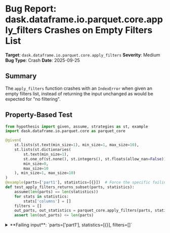 # Bug Report: dask.dataframe.io.parquet.core.apply_filters Crashes on Empty Filters List

**Target**: `dask.dataframe.io.parquet.core.apply_filters`
**Severity**: Medium
**Bug Type**: Crash
**Date**: 2025-09-25

## Summary

The `apply_filters` function crashes with an `IndexError` when given an empty filters list, instead of returning the input unchanged as would be expected for "no filtering".

## Property-Based Test

```python
from hypothesis import given, assume, strategies as st, example
import dask.dataframe.io.parquet.core as parquet_core

@given(
    st.lists(st.text(min_size=1), min_size=1, max_size=10),
    st.lists(st.dictionaries(
        st.text(min_size=1),
        st.one_of(st.none(), st.integers(), st.floats(allow_nan=False)),
        min_size=0,
        max_size=10
    ), min_size=1, max_size=10)
)
@example(parts=['part1'], statistics=[{}])  # Force the specific failing input
def test_apply_filters_returns_subset(parts, statistics):
    assume(len(parts) == len(statistics))
    for stats in statistics:
        stats['columns'] = []
    filters = []
    out_parts, out_statistics = parquet_core.apply_filters(parts, statistics, filters)
    assert len(out_parts) <= len(parts)
```

<details>

<summary>
**Failing input**: `parts=['part1'], statistics=[{}], filters=[]`
</summary>
```
Traceback (most recent call last):
  File "/home/npc/pbt/agentic-pbt/worker_/49/hypo.py", line 26, in <module>
    test_apply_filters_returns_subset()
    ~~~~~~~~~~~~~~~~~~~~~~~~~~~~~~~~~^^
  File "/home/npc/pbt/agentic-pbt/worker_/49/hypo.py", line 5, in test_apply_filters_returns_subset
    st.lists(st.text(min_size=1), min_size=1, max_size=10),
               ^^^
  File "/home/npc/miniconda/lib/python3.13/site-packages/hypothesis/core.py", line 2062, in wrapped_test
    _raise_to_user(errors, state.settings, [], " in explicit examples")
    ~~~~~~~~~~~~~~^^^^^^^^^^^^^^^^^^^^^^^^^^^^^^^^^^^^^^^^^^^^^^^^^^^^^
  File "/home/npc/miniconda/lib/python3.13/site-packages/hypothesis/core.py", line 1613, in _raise_to_user
    raise the_error_hypothesis_found
  File "/home/npc/pbt/agentic-pbt/worker_/49/hypo.py", line 19, in test_apply_filters_returns_subset
    out_parts, out_statistics = parquet_core.apply_filters(parts, statistics, filters)
                                ~~~~~~~~~~~~~~~~~~~~~~~~~~^^^^^^^^^^^^^^^^^^^^^^^^^^^^
  File "/home/npc/miniconda/lib/python3.13/site-packages/dask/dataframe/io/parquet/core.py", line 556, in apply_filters
    conjunction, *disjunction = filters if isinstance(filters[0], list) else [filters]
                                                      ~~~~~~~^^^
IndexError: list index out of range
Falsifying explicit example: test_apply_filters_returns_subset(
    parts=['part1'],
    statistics=[{}],
)
Test failed!
Exception: IndexError: list index out of range

Full traceback:

Failing input: parts=['part1'], statistics=[{}], filters=[]
```
</details>

## Reproducing the Bug

```python
import dask.dataframe.io.parquet.core as parquet_core

parts = ['part1']
statistics = [{'columns': []}]
filters = []

print("Testing apply_filters with empty filters list:")
print(f"parts = {parts}")
print(f"statistics = {statistics}")
print(f"filters = {filters}")
print()

try:
    out_parts, out_statistics = parquet_core.apply_filters(parts, statistics, filters)
    print(f"Result: out_parts = {out_parts}, out_statistics = {out_statistics}")
except Exception as e:
    print(f"Error occurred: {type(e).__name__}: {e}")
    import traceback
    traceback.print_exc()
```

<details>

<summary>
IndexError: list index out of range at line 556
</summary>
```
Traceback (most recent call last):
  File "/home/npc/pbt/agentic-pbt/worker_/49/repo.py", line 14, in <module>
    out_parts, out_statistics = parquet_core.apply_filters(parts, statistics, filters)
                                ~~~~~~~~~~~~~~~~~~~~~~~~~~^^^^^^^^^^^^^^^^^^^^^^^^^^^^
  File "/home/npc/miniconda/lib/python3.13/site-packages/dask/dataframe/io/parquet/core.py", line 556, in apply_filters
    conjunction, *disjunction = filters if isinstance(filters[0], list) else [filters]
                                                      ~~~~~~~^^^
IndexError: list index out of range
Testing apply_filters with empty filters list:
parts = ['part1']
statistics = [{'columns': []}]
filters = []

Error occurred: IndexError: list index out of range
```
</details>

## Why This Is A Bug

The function crashes when attempting to access `filters[0]` on line 556 without first checking if the filters list is empty. This violates the expected behavior in multiple ways:

1. **Function contract violation**: The docstring states the function returns "the same as the input, but possibly a subset". An empty filter list logically represents "no filtering criteria", which should return all input unchanged rather than crashing.

2. **Type signature mismatch**: The function accepts `filters: Union[List[Tuple[str, str, Any]], List[List[Tuple[str, str, Any]]]]`. An empty list `[]` is a valid instance of both `List[Tuple]` and `List[List[Tuple]]`, so the function should handle it.

3. **Defensive programming failure**: The function does not validate its inputs before attempting to access list elements. Line 556 attempts `filters[0]` without checking `len(filters) > 0`.

4. **Semantic inconsistency**: Empty filters should semantically mean "apply no filters" (return everything), similar to how an empty WHERE clause in SQL returns all rows. Crashing instead breaks this intuitive expectation.

## Relevant Context

The crash occurs at `/home/npc/miniconda/lib/python3.13/site-packages/dask/dataframe/io/parquet/core.py:556` where the code attempts to determine if filters are in disjunctive normal form (DNF) by checking `isinstance(filters[0], list)`.

In normal Dask usage, this bug is avoided because the caller checks for non-empty filters before calling `apply_filters`:
```python
if self.filters and stats:
    parts, stats = apply_filters(parts, stats, self.filters)
```

However, since the function is:
- Not marked as internal (no underscore prefix)
- Has comprehensive documentation
- Can be imported and called directly

It should handle all valid inputs robustly, including empty lists.

## Proposed Fix

```diff
--- a/dask/dataframe/io/parquet/core.py
+++ b/dask/dataframe/io/parquet/core.py
@@ -553,6 +553,9 @@ def apply_filters(parts, statistics, filters):

         return parts, statistics

+    if not filters:
+        return parts, statistics
+
     conjunction, *disjunction = filters if isinstance(filters[0], list) else [filters]

     out_parts, out_statistics = apply_conjunction(parts, statistics, conjunction)
```